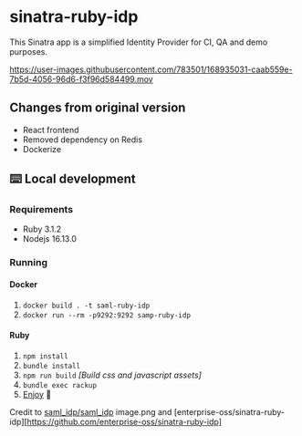 # sinatra-ruby-idp

This Sinatra app is a simplified Identity Provider for CI, QA and demo purposes.


https://user-images.githubusercontent.com/783501/168935031-caab559e-7b5d-4056-96d6-f3f96d584499.mov


## Changes from original version

- React frontend
- Removed dependency on Redis
- Dockerize

## ⌨️ Local development

### Requirements

- Ruby 3.1.2
- Nodejs 16.13.0

### Running

#### Docker

 1. `docker build . -t saml-ruby-idp`
 2. `docker run --rm -p9292:9292 samp-ruby-idp`

#### Ruby

1. `npm install`
2. `bundle install`
3. `npm run build` *[Build css and javascript assets]*
4. `bundle exec rackup`
5. [Enjoy](http://127.0.0.1:9292) 🎈

Credit to [saml_idp/saml_idp](https://github.com/saml-idp/saml_idp)
image.png and [enterprise-oss/sinatra-ruby-idp][https://github.com/enterprise-oss/sinatra-ruby-idp]

